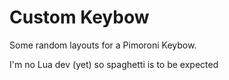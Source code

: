 # Custom Keybow

Some random layouts for a Pimoroni Keybow. 

I'm no Lua dev (yet) so spaghetti is to be expected
